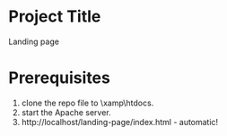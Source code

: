 # Project Title
Landing page

# Prerequisites
1. clone the repo file to \xamp\htdocs.
2. start the Apache server.
3. http://localhost/landing-page/index.html - automatic!
